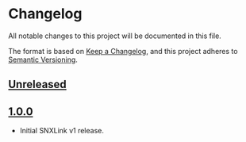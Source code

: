 # Changelog
All notable changes to this project will be documented in this file.

The format is based on [Keep a Changelog](https://keepachangelog.com/en/1.0.0/),
and this project adheres to [Semantic Versioning](https://semver.org/spec/v2.0.0.html).

## [Unreleased](https://github.com/snx-link/snx-link-smart-contracts/compare/v1.0.0...HEAD)

## [1.0.0](https://github.com/snx-link/snx-link-smart-contracts/compare/224a03c6915ccc9f08ee1c03c289915b65bbcf5c...v1.0.0)

- Initial SNXLink v1 release.
